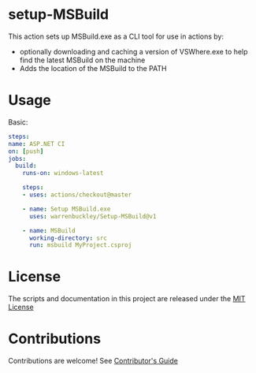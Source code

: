 
# setup-MSBuild

This action sets up MSBuild.exe as a CLI tool for use in actions by:
- optionally downloading and caching a version of VSWhere.exe to help find the latest MSBuild on the machine
- Adds the location of the MSBuild to the PATH


# Usage

Basic:
```yaml
steps:
name: ASP.NET CI
on: [push]
jobs:
  build:
    runs-on: windows-latest

    steps:
    - uses: actions/checkout@master

    - name: Setup MSBuild.exe
      uses: warrenbuckley/Setup-MSBuild@v1

    - name: MSBuild
      working-directory: src
      run: msbuild MyProject.csproj
```


# License

The scripts and documentation in this project are released under the [MIT License](LICENSE)

# Contributions

Contributions are welcome!  See [Contributor's Guide](docs/contributors.md)